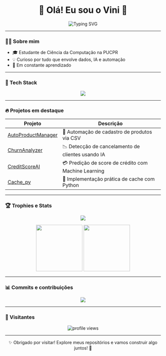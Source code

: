 <h1 align="center">🚀 Olá! Eu sou o Vini 👋</h1>

<p align="center">
  <img src="https://readme-typing-svg.herokuapp.com?font=Fira+Code&size=24&pause=1000&color=1BE7FF&center=true&vCenter=true&width=435&lines=Construindo+meu+github+.+.+." alt="Typing SVG" />
</p>

---

### 👨‍💻 Sobre mim

- 🎓 Estudante de Ciência da Computação na PUCPR  
- 💡 Curioso por tudo que envolve dados, IA e automação  
- 🧠 Em constante aprendizado

---

### 🧰 Tech Stack

<p align="center">
  <img src="https://skillicons.dev/icons?i=python,c,java,rust,react,nodejs,mysql,html,css,js,typescript,bash" />
</p>

---

### 🔥 Projetos em destaque

| Projeto | Descrição |
|--------|-----------|
| [AutoProductManager](https://github.com/Vini-y/AutoProductManager) | 🛒 Automação de cadastro de produtos via CSV |
| [ChurnAnalyzer](https://github.com/Vini-y/ChurnAnalyzer) | 📉 Detecção de cancelamento de clientes usando IA |
| [CreditScoreAI](https://github.com/Vini-y/CreditScoreAI) | 💳 Predição de score de crédito com Machine Learning |
| [Cache_py](https://github.com/Vini-y/Cache_py) | 🧪 Implementação prática de cache com Python |

---

### 🏆 Trophies e Stats

<p align="center">
  <img src="https://github-profile-trophy.vercel.app/?username=Vini-y&theme=onedark&row=1" />
</p>

<p align="center">
  <img src="https://github-readme-stats.vercel.app/api?username=Vini-y&show_icons=true&theme=radical" height="150px"/>
  <img src="https://github-readme-stats.vercel.app/api/top-langs/?username=Vini-y&layout=compact&theme=radical" height="150px"/>
</p>

---

### 📊 Commits e contribuições

<p align="center">
  <img src="https://streak-stats.demolab.com/?user=Vini-y&theme=tokyonight&hide_border=true" />
</p>

---

### 👀 Visitantes

<p align="center">
  <img src="https://komarev.com/ghpvc/?username=Vini-y&style=flat-square&color=blue" alt="profile views"/>
</p>

---

<p align="center">✨ Obrigado por visitar! Explore meus repositórios e vamos construir algo juntos! 🚀</p>
